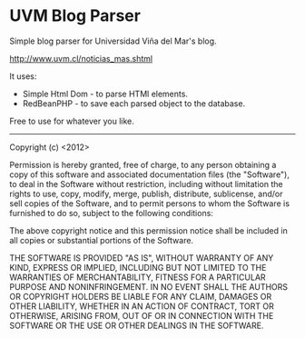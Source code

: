 # UVM Blog Parser

Simple blog parser for Universidad Viña del Mar's blog.

http://www.uvm.cl/noticias_mas.shtml

It uses:

* Simple Html Dom - to parse HTMl elements.
* RedBeanPHP - to save each parsed object to the database.

Free to use for whatever you like.


---

Copyright (c) <2012> <Sergio Tapia Gutierrez>

Permission is hereby granted, free of charge, to any person obtaining a copy of this software and associated documentation files (the "Software"), to deal in the Software without restriction, including without limitation the rights to use, copy, modify, merge, publish, distribute, sublicense, and/or sell copies of the Software, and to permit persons to whom the Software is furnished to do so, subject to the following conditions:

The above copyright notice and this permission notice shall be included in all copies or substantial portions of the Software.

THE SOFTWARE IS PROVIDED "AS IS", WITHOUT WARRANTY OF ANY KIND, EXPRESS OR IMPLIED, INCLUDING BUT NOT LIMITED TO THE WARRANTIES OF MERCHANTABILITY, FITNESS FOR A PARTICULAR PURPOSE AND NONINFRINGEMENT. IN NO EVENT SHALL THE AUTHORS OR COPYRIGHT HOLDERS BE LIABLE FOR ANY CLAIM, DAMAGES OR OTHER LIABILITY, WHETHER IN AN ACTION OF CONTRACT, TORT OR OTHERWISE, ARISING FROM, OUT OF OR IN CONNECTION WITH THE SOFTWARE OR THE USE OR OTHER DEALINGS IN THE SOFTWARE.
